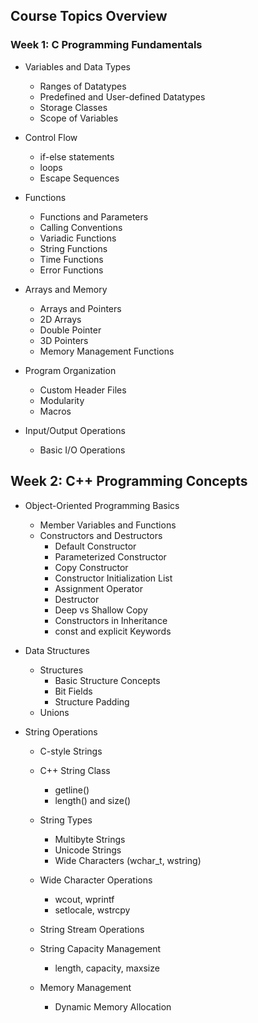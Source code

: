 ## Course Topics Overview

### Week 1: C Programming Fundamentals

- Variables and Data Types

  - Ranges of Datatypes
  - Predefined and User-defined Datatypes
  - Storage Classes
  - Scope of Variables

- Control Flow

    - if-else statements
    - loops
    - Escape Sequences
  
- Functions

    - Functions and Parameters
    - Calling Conventions
    - Variadic Functions
    - String Functions
    - Time Functions
    - Error Functions

- Arrays and Memory

    - Arrays and Pointers
    - 2D Arrays
    - Double Pointer
    - 3D Pointers
    - Memory Management Functions

- Program Organization

    - Custom Header Files
    - Modularity
    - Macros

- Input/Output Operations

    - Basic I/O Operations

## Week 2: C++ Programming Concepts

- Object-Oriented Programming Basics

    - Member Variables and Functions
    - Constructors and Destructors
        - Default Constructor
        - Parameterized Constructor
        - Copy Constructor
        - Constructor Initialization List
        - Assignment Operator
        - Destructor
        - Deep vs Shallow Copy
        - Constructors in Inheritance
        - const and explicit Keywords

- Data Structures
    - Structures
        - Basic Structure Concepts
        - Bit Fields
        - Structure Padding
    - Unions

- String Operations
    - C-style Strings
    - C++ String Class
        - getline()
        - length() and size()
    - String Types
        - Multibyte Strings
        - Unicode Strings
        - Wide Characters (wchar_t, wstring)
        
    - Wide Character Operations
        - wcout, wprintf
        - setlocale, wstrcpy
    - String Stream Operations
    - String Capacity Management
        - length, capacity, maxsize

    - Memory Management

        - Dynamic Memory Allocation

